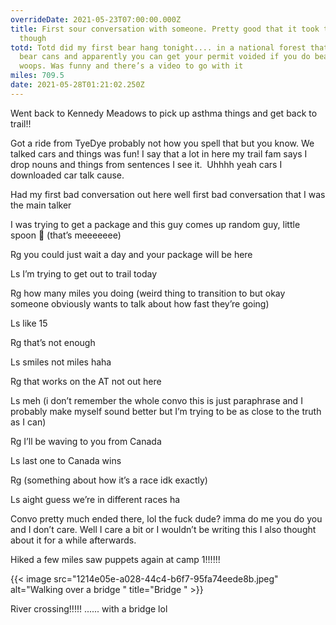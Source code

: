 ```yaml
---
overrideDate: 2021-05-23T07:00:00.000Z
title: First sour conversation with someone. Pretty good that it took two months
  though
totd: Totd did my first bear hang tonight.... in a national forest that requires
  bear cans and apparently you can get your permit voided if you do bear hangs
  woops. Was funny and there’s a video to go with it
miles: 709.5
date: 2021-05-28T01:21:02.250Z
---
```

Went back to Kennedy Meadows to pick up asthma things and get back to trail!!

Got a ride from TyeDye probably not how you spell that but you know. We talked cars and things was fun! I say that a lot in here my trail fam says I drop nouns and things from sentences I see it.  Uhhhh yeah cars I downloaded car talk cause.



Had my first bad conversation out here well first bad conversation that I was the main talker



I was trying to get a package and this guy comes up random guy, little spoon 🥄 (that’s meeeeeee)



Rg you could just wait a day and your package will be here

Ls I’m trying to get out to trail today

Rg how many miles you doing (weird thing to transition to but okay someone obviously wants to talk about how fast they’re going)

Ls like 15

Rg that’s not enough

Ls smiles not miles haha

Rg that works on the AT not out here

Ls meh (i don’t remember the whole convo this is just paraphrase and I probably make myself sound better but I’m trying to be as close to the truth as I can)

Rg I’ll be waving to you from Canada

Ls last one to Canada wins

Rg (something about how it’s a race idk exactly)

Ls aight guess we’re in different races ha

Convo pretty much ended there, lol the fuck dude? imma do me you do you and I don’t care. Well I care a bit or I wouldn’t be writing this I also thought about it for a while afterwards.

Hiked a few miles saw puppets again at camp 1!!!!!!

{{< image src="1214e05e-a028-44c4-b6f7-95fa74eede8b.jpeg" alt="Walking over a bridge " title="Bridge " >}}



River crossing!!!!! ...... with a bridge lol